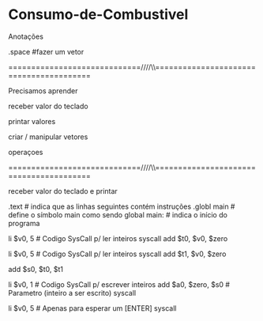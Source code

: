 # Consumo-de-Combustivel

Anotações 

<nome> .space <valor> #fazer um vetor


=============================////\\\\========================================

Precisamos aprender

receber valor do teclado 




printar valores



criar / manipular vetores




operaçoes


=============================////\\\\========================================

receber valor do teclado e printar

.text # indica que as linhas seguintes contém instruções
.globl main # define o símbolo main como sendo global
main: # indica o início do programa

li $v0, 5 # Codigo SysCall p/ ler inteiros
syscall
add $t0, $v0, $zero

li $v0, 5 # Codigo SysCall p/ ler inteiros
syscall
add $t1, $v0, $zero

add $s0, $t0, $t1

li $v0, 1 # Codigo SysCall p/ escrever inteiros
add $a0, $zero, $s0 # Parametro (inteiro a ser escrito)
syscall

li $v0, 5 # Apenas para esperar um [ENTER]
syscall

